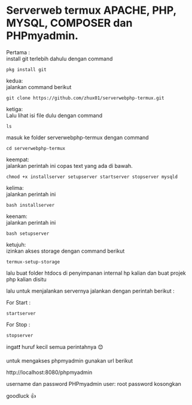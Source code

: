 <h1>Serverweb termux APACHE, PHP, MYSQL, COMPOSER dan PHPmyadmin.</h1>

Pertama : <br>
install git terlebih dahulu dengan command
```text
pkg install git
```


kedua:<br>
jalankan command berikut
```text
git clone https://github.com/zhux01/serverwebphp-termux.git
```

ketiga:<br>
Lalu lihat isi file dulu dengan command <br>
```text
ls
```
masuk ke folder serverwebphp-termux dengan command 
```text
cd serverwebphp-termux
```

keempat:<br>
jalankan perintah ini copas text yang ada di bawah.
```text
chmod +x installserver setupserver startserver stopserver mysqld
```

kelima: <br>
jalankan perintah ini
```text
bash installserver
```

keenam: <br>
jalankan perintah ini
```text
bash setupserver
```

ketujuh:<br>
izinkan akses storage dengan command berikut
```text
termux-setup-storage
```

lalu buat folder htdocs di penyimpanan internal hp kalian dan buat projek php kalian disitu

lalu untuk menjalankan servernya jalankan dengan perintah berikut :

For Start :
```text
startserver
```
For Stop :
```text
stopserver
```

ingat❗ huruf kecil semua perintahnya 😊

untuk mengakses phpmyadmin gunakan url berikut

http://localhost:8080/phpmyadmin

username dan password PHPmyadmin
user: root
password kosongkan

goodluck 👍
